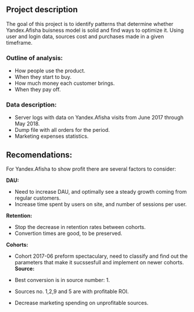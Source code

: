 ## Project description
The goal of this project is to identify patterns that determine whether Yandex.Afisha buisness model is solid and find ways to optimize it. Using user and login data, sources cost and purchases made in a given timeframe.

### Outline of analysis:
- How people use the product.
- When they start to buy.
- How much money each customer brings.
- When they pay off.

### Data description:
- Server logs with data on Yandex.Afisha visits from June 2017 through May 2018.
- Dump file with all orders for the period.
- Marketing expenses statistics.

## Recomendations:
For Yandex.Afisha to show profit there are several factors to consider:

**DAU:**
- Need to increase DAU, and optimally see a steady growth coming from regular customers.
- Increase time spent by users on site, and number of sessions per user.

**Retention:**
- Stop the decrease in retention rates between cohorts.
- Convertion times are good, to be preserved.

**Cohorts:**
- Cohort 2017-06 preform spectaculary, need to classify and find out the parameters that make it sucssesfull and implement on newer cohorts.
**Source:**

- Best conversion is in source number: 1.
- Sources no. 1,2,9 and 5 are with profitable ROI.
- Decrease marketing spending on unprofitable sources.
